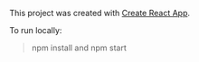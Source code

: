 This project was created with [Create React App](https://github.com/facebook/create-react-app).

To run locally:
>npm install and npm start
